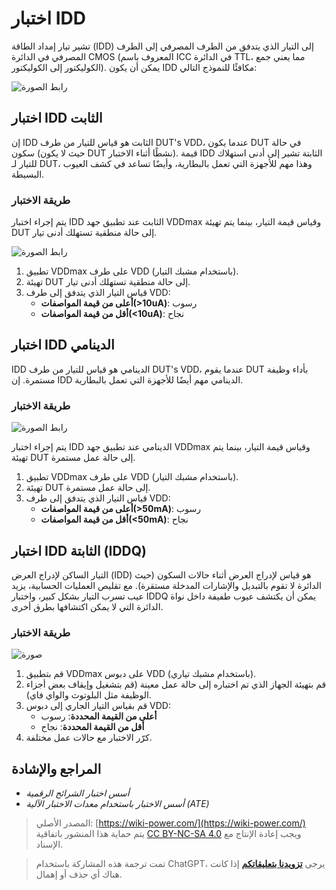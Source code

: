 # اختبار IDD

تشير تيار إمداد الطاقة (IDD) إلى التيار الذي يتدفق من الطرف المصرفي إلى الطرف المصرفي في الدائرة CMOS (المعروف باسم ICC في الدائرة TTL، مما يعني جمع الكوليكتور إلى الكوليكتور). يمكن أن يكون IDD مكافئًا للنموذج التالي:

![رابط الصورة](https://img.wiki-power.com/d/wiki-media/img/20220910234238.png)

## اختبار IDD الثابت

إن IDD الثابت هو قياس للتيار من طرف DUT's VDD، عندما يكون DUT في حالة سكون (حيث لا يكون DUT نشطًا أثناء الاختبار). قيمة IDD الثابتة تشير إلى أدنى استهلاك للتيار لـ DUT، وهذا مهم للأجهزة التي تعمل بالبطارية، وأيضًا تساعد في كشف العيوب البسيطة.

### طريقة الاختبار

يتم إجراء اختبار IDD الثابت عند تطبيق جهد VDDmax وقياس قيمة التيار، بينما يتم تهيئة DUT إلى حالة منطقية تستهلك أدنى تيار.

![رابط الصورة](https://img.wiki-power.com/d/wiki-media/img/20220911201659.png)

1. تطبيق VDDmax على طرف VDD (باستخدام مشبك التيار).
2. تهيئة DUT إلى حالة منطقية تستهلك أدنى تيار.
3. قياس التيار الذي يتدفق إلى طرف VDD:
   - **أعلى من قيمة المواصفات(>10uA)**: رسوب
   - **أقل من قيمة المواصفات(<10uA)**: نجاح

## اختبار IDD الدينامي

IDD الدينامي هو قياس للتيار من طرف DUT's VDD، عندما يقوم DUT بأداء وظيفة مستمرة. إن IDD الدينامي مهم أيضًا للأجهزة التي تعمل بالبطارية.

### طريقة الاختبار

![رابط الصورة](https://img.wiki-power.com/d/wiki-media/img/20220911201603.png)

يتم إجراء اختبار IDD الدينامي عند تطبيق جهد VDDmax وقياس قيمة التيار، بينما يتم تهيئة DUT إلى حالة عمل مستمرة.

1. تطبيق VDDmax على طرف VDD (باستخدام مشبك التيار).
2. تهيئة DUT إلى حالة عمل مستمرة.
3. قياس التيار الذي يتدفق إلى طرف VDD:
   - **أعلى من قيمة المواصفات(>50mA)**: رسوب
   - **أقل من قيمة المواصفات(<50mA)**: نجاح

## اختبار IDD الثابتة (IDDQ)

التيار الساكن لإدراج العرض (IDD) هو قياس لإدراج العرض أثناء حالات السكون (حيث الدائرة لا تقوم بالتبديل والإشارات المدخلة مستقرة). مع تقليص العمليات الحسابية، يزيد عيب تسرب التيار بشكل كبير، واختبار IDDQ يمكن أن يكتشف عيوب طفيفة داخل نواة الدائرة التي لا يمكن اكتشافها بطرق أخرى.

### طريقة الاختبار

![صورة](https://img.wiki-power.com/d/wiki-media/img/20220911213042.png)

1. قم بتطبيق VDDmax على دبوس VDD (باستخدام مشبك تياري).
2. قم بتهيئة الجهاز الذي تم اختباره إلى حالة عمل معينة (قم بتشغيل وإيقاف بعض أجزاء الوظيفة مثل البلوتوث والواي فاي).
3. قم بقياس التيار الجاري إلى دبوس VDD:
   - **أعلى من القيمة المحددة**: رسوب
   - **أقل من القيمة المحددة**: نجاح
4. كرّر الاختبار مع حالات عمل مختلفة.

## المراجع والإشادة

- _أسس اختبار الشرائح الرقمية_
- _أسس الاختبار باستخدام معدات الاختبار الآلية (ATE)_

> المصدر الأصلي: [https://wiki-power.com/](https://wiki-power.com/)  
> يتم حماية هذا المنشور باتفاقية [CC BY-NC-SA 4.0](https://creativecommons.org/licenses/by/4.0/deed.en) ويجب إعادة الإنتاج مع الإسناد.

> تمت ترجمة هذه المشاركة باستخدام ChatGPT، يرجى [**تزويدنا بتعليقاتكم**](https://github.com/linyuxuanlin/Wiki_MkDocs/issues/new) إذا كانت هناك أي حذف أو إهمال.